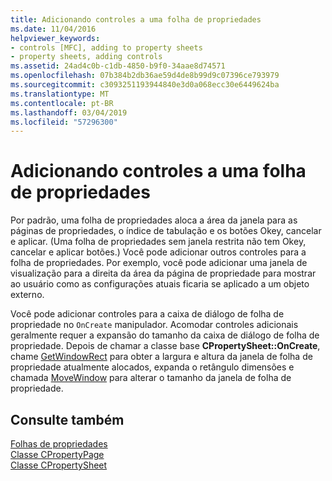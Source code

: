 ```yaml
---
title: Adicionando controles a uma folha de propriedades
ms.date: 11/04/2016
helpviewer_keywords:
- controls [MFC], adding to property sheets
- property sheets, adding controls
ms.assetid: 24ad4c0b-c1db-4850-b9f0-34aae8d74571
ms.openlocfilehash: 07b384b2db36ae59d4de8b99d9c07396ce793979
ms.sourcegitcommit: c3093251193944840e3d0a068ecc30e6449624ba
ms.translationtype: MT
ms.contentlocale: pt-BR
ms.lasthandoff: 03/04/2019
ms.locfileid: "57296300"
---
```

# <a name="adding-controls-to-a-property-sheet"></a>Adicionando controles a uma folha de propriedades

Por padrão, uma folha de propriedades aloca a área da janela para as páginas de propriedades, o índice de tabulação e os botões Okey, cancelar e aplicar. (Uma folha de propriedades sem janela restrita não tem Okey, cancelar e aplicar botões.) Você pode adicionar outros controles para a folha de propriedades. Por exemplo, você pode adicionar uma janela de visualização para a direita da área da página de propriedade para mostrar ao usuário como as configurações atuais ficaria se aplicado a um objeto externo.

Você pode adicionar controles para a caixa de diálogo de folha de propriedade no `OnCreate` manipulador. Acomodar controles adicionais geralmente requer a expansão do tamanho da caixa de diálogo de folha de propriedade. Depois de chamar a classe base **CPropertySheet::OnCreate**, chame [GetWindowRect](../mfc/reference/cwnd-class.md#getwindowrect) para obter a largura e altura da janela de folha de propriedade atualmente alocados, expanda o retângulo dimensões e chamada [MoveWindow](../mfc/reference/cwnd-class.md#movewindow) para alterar o tamanho da janela de folha de propriedade.

## <a name="see-also"></a>Consulte também

[Folhas de propriedades](../mfc/property-sheets-mfc.md)<br/>
[Classe CPropertyPage](../mfc/reference/cpropertypage-class.md)<br/>
[Classe CPropertySheet](../mfc/reference/cpropertysheet-class.md)

